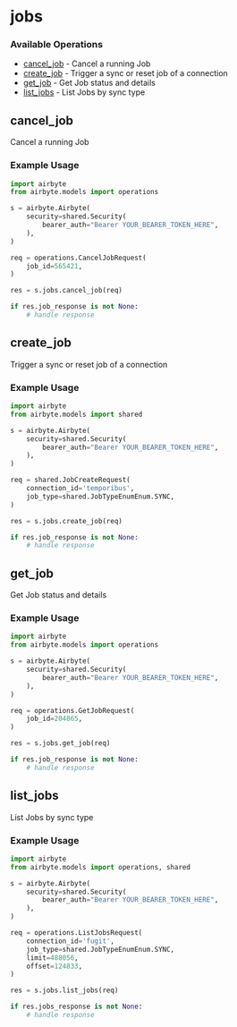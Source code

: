 # jobs

### Available Operations

* [cancel_job](#cancel_job) - Cancel a running Job
* [create_job](#create_job) - Trigger a sync or reset job of a connection
* [get_job](#get_job) - Get Job status and details
* [list_jobs](#list_jobs) - List Jobs by sync type

## cancel_job

Cancel a running Job

### Example Usage

```python
import airbyte
from airbyte.models import operations

s = airbyte.Airbyte(
    security=shared.Security(
        bearer_auth="Bearer YOUR_BEARER_TOKEN_HERE",
    ),
)

req = operations.CancelJobRequest(
    job_id=565421,
)

res = s.jobs.cancel_job(req)

if res.job_response is not None:
    # handle response
```

## create_job

Trigger a sync or reset job of a connection

### Example Usage

```python
import airbyte
from airbyte.models import shared

s = airbyte.Airbyte(
    security=shared.Security(
        bearer_auth="Bearer YOUR_BEARER_TOKEN_HERE",
    ),
)

req = shared.JobCreateRequest(
    connection_id='temporibus',
    job_type=shared.JobTypeEnumEnum.SYNC,
)

res = s.jobs.create_job(req)

if res.job_response is not None:
    # handle response
```

## get_job

Get Job status and details

### Example Usage

```python
import airbyte
from airbyte.models import operations

s = airbyte.Airbyte(
    security=shared.Security(
        bearer_auth="Bearer YOUR_BEARER_TOKEN_HERE",
    ),
)

req = operations.GetJobRequest(
    job_id=204865,
)

res = s.jobs.get_job(req)

if res.job_response is not None:
    # handle response
```

## list_jobs

List Jobs by sync type

### Example Usage

```python
import airbyte
from airbyte.models import operations, shared

s = airbyte.Airbyte(
    security=shared.Security(
        bearer_auth="Bearer YOUR_BEARER_TOKEN_HERE",
    ),
)

req = operations.ListJobsRequest(
    connection_id='fugit',
    job_type=shared.JobTypeEnumEnum.SYNC,
    limit=488056,
    offset=124833,
)

res = s.jobs.list_jobs(req)

if res.jobs_response is not None:
    # handle response
```
